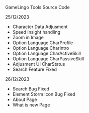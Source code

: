 GameLingo Tools Source Code

25/12/2023

- Character Data Adjusment
- Speed Insight handling
- Zoom in Image
- Option Language CharProfile
- Option Language CharIntro
- Option Language CharActiveSkill
- Option Language CharPassiveSkill
- Adjusment UI CharStatus
- Search Feature Fixed

26/12/2023

- Search Bug Fixed
- Element Storm Icon Bug Fixed
- About Page
- What is new Page
